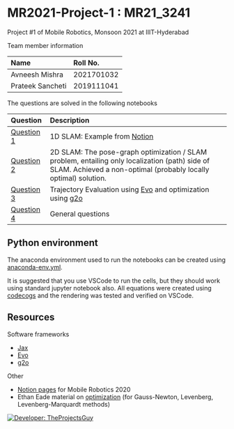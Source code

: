 # MR2021-Project-1 : MR21_3241

Project #1 of Mobile Robotics, Monsoon 2021 at IIIT-Hyderabad

Team member information

| Name | Roll No. |
| :--- | :--- |
| Avneesh Mishra | 2021701032 |
| Prateek Sancheti | 2019111041 |

The questions are solved in the following notebooks

| Question | Description |
| :--- | :---- |
| [Question 1](./questions/Question%201%20-%201D%20SLAM.ipynb) | 1D SLAM: Example from [Notion](https://saishubodh.notion.site/Solved-Example-1D-SLAM-weighted-LS-Illustrating-Sparsity-in-SLAM-d8b45893843b4377b07b1d4aa1aab4de) |
| [Question 2](./questions/Question%202%20-%202D%20SLAM.ipynb) | 2D SLAM: The pose-graph optimization / SLAM problem, entailing only localization (path) side of SLAM. Achieved a non-optimal (probably locally optimal) solution. |
| [Question 3](./questions/Question%203%20-%20Trajectory%20Evaluation%20and%20g2o.ipynb) | Trajectory Evaluation using [Evo](https://github.com/MichaelGrupp/evo) and optimization using [g2o](https://github.com/RainerKuemmerle/g2o) |
| [Question 4](./questions/Question%204%20-%20General%20Questions.ipynb) | General questions |

## Python environment

The anaconda environment used to run the notebooks can be created using [anaconda-env.yml](./anaconda-env.yml).

It is suggested that you use VSCode to run the cells, but they should work using standard jupyter notebook also. All equations were created using [codecogs](https://www.codecogs.com/latex/eqneditor.php) and the rendering was tested and verified on VSCode.

## Resources

Software frameworks

- [Jax](https://github.com/google/jax)
- [Evo](https://github.com/MichaelGrupp/evo)
- [g2o](https://github.com/RainerKuemmerle/g2o)

Other

- [Notion pages](https://saishubodh.notion.site/Mobile-Robotics-2020-Students-Page-0b65a9c20edd4081978f4ffad917febb#91cea224c5a54a61a157e1933fa94819) for Mobile Robotics 2020
- Ethan Eade material on [optimization](https://ethaneade.com/optimization.pdf) (for Gauss-Newton, Levenberg, Levenberg-Marquardt methods)

[![Developer: TheProjectsGuy](https://img.shields.io/badge/Developer-TheProjectsGuy-blue)](https://github.com/TheProjectsGuy)
